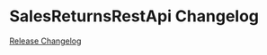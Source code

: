 # SalesReturnsRestApi Changelog

[Release Changelog](https://github.com/spryker/sales-returns-rest-api/releases)
